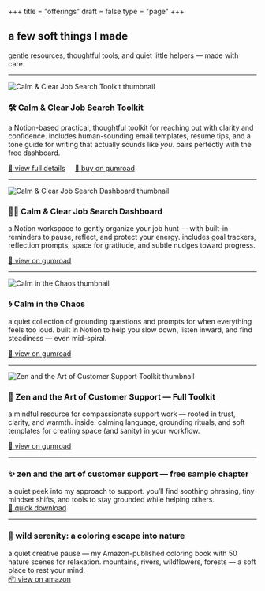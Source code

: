 +++
title = "offerings"
draft = false
type = "page"
+++

## a few soft things I made

gentle resources, thoughtful tools, and quiet little helpers — made with care.

---

<div class="offering">
  <img src="/images/job-toolkit/job-toolkit-thumb.png" alt="Calm & Clear Job Search Toolkit thumbnail" class="thumbnail" />

  <div class="offering-text">
    <h3>🛠️ Calm & Clear Job Search Toolkit</h3>
    <p>a Notion-based practical, thoughtful toolkit for reaching out with clarity and confidence. includes human-sounding email templates, resume tips, and a tone guide for writing that actually sounds like <em>you</em>. pairs perfectly with the free dashboard.</p>
    <p>
      <a href="https://steadyspace.net/job-toolkit">🌿 view full details</a> &nbsp; &nbsp;
      <a href="https://steadyspace.gumroad.com/l/calmjobtoolkit">🛒 buy on gumroad</a>
    </p>
  </div>
</div>

---

<div class="offering">
  <img src="/images/job-dashboard/job-search-dashboard-thumb.png" alt="Calm & Clear Job Search Dashboard thumbnail" class="thumbnail" />

  <div class="offering-text">
    <h3>🧘‍♀️ Calm & Clear Job Search Dashboard</h3>
    <p>a Notion workspace to gently organize your job hunt — with built-in reminders to pause, reflect, and protect your energy. includes goal trackers, reflection prompts, space for gratitude, and subtle nudges toward progress.</p>
    <p>
      <a href="https://steadyspace.gumroad.com/l/calmjobdashboard">🌿 view on gumroad</a>
    </p>
  </div>
</div>

---

<div class="offering">
  <img src="/images/calm-chaos/calm-chaos-thumb.png" alt="Calm in the Chaos thumbnail" class="thumbnail" />

  <div class="offering-text">
    <h3>🌀 Calm in the Chaos</h3>
    <p>a quiet collection of grounding questions and prompts for when everything feels too loud. built in Notion to help you slow down, listen inward, and find steadiness — even mid-spiral.</p>
    <p>
      <a href="https://steadyspace.gumroad.com/l/calminthechaos">🌿 view on gumroad</a>
    </p>
  </div>
</div>

---

<div class="offering">
  <img src="/images/zen-support/zen-support-full-thumb.png" alt="Zen and the Art of Customer Support Toolkit thumbnail" class="thumbnail" />

  <div class="offering-text">
    <h3>🧰 Zen and the Art of Customer Support — Full Toolkit</h3>
    <p>a mindful resource for compassionate support work — rooted in trust, clarity, and warmth. inside: calming language, grounding rituals, and soft templates for creating space (and sanity) in your workflow.</p>
    <p>
      <a href="https://steadyspace.gumroad.com/l/zensupport">🌿 view on gumroad</a>
    </p>
  </div>
</div>

---

### ✨ zen and the art of customer support — free sample chapter  
a quiet peek into my approach to support. you’ll find soothing phrasing, tiny mindset shifts, and tools to stay grounded while helping others.  
[🌿 quick download](https://steadyspace.gumroad.com/l/zen-sample)

---

### 🎨 wild serenity: a coloring escape into nature  
a quiet creative pause — my Amazon-published coloring book with 50 nature scenes for relaxation. mountains, rivers, wildflowers, forests — a soft place to rest your mind.  
[📦 view on amazon](https://a.co/d/gyfYdS7)

